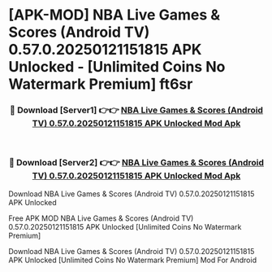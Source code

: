 # [APK-MOD] NBA  Live Games & Scores (Android TV) 0.57.0.20250121151815 APK Unlocked - [Unlimited Coins No Watermark Premium] ft6sr



<div align="center">
<h3>🔴 Download [Server1] 👉👉 <a href="https://momento.my/?title=NBA__Live_Games_&_Scores_(Android_TV)_0.57.0.20250121151815_APK_Unlocked">NBA  Live Games & Scores (Android TV) 0.57.0.20250121151815 APK Unlocked Mod Apk</a></h3><br>

<h3>🔴 Download [Server2] 👉👉 <a href="https://momento.my/?title=NBA__Live_Games_&_Scores_(Android_TV)_0.57.0.20250121151815_APK_Unlocked">NBA  Live Games & Scores (Android TV) 0.57.0.20250121151815 APK Unlocked Mod Apk</a></h3>
</div>



Download NBA  Live Games & Scores (Android TV) 0.57.0.20250121151815 APK Unlocked 

Free APK MOD NBA  Live Games & Scores (Android TV) 0.57.0.20250121151815 APK Unlocked [Unlimited Coins No Watermark Premium]

Download NBA  Live Games & Scores (Android TV) 0.57.0.20250121151815 APK Unlocked [Unlimited Coins No Watermark Premium] Mod For Android
